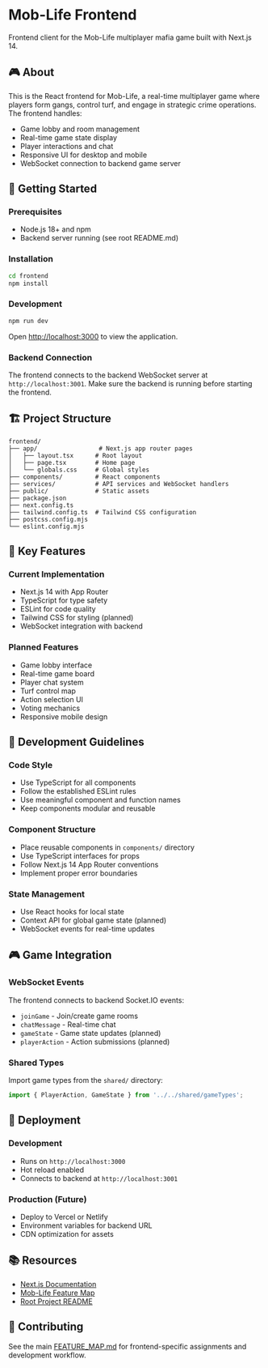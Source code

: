 # Mob-Life Frontend

Frontend client for the Mob-Life multiplayer mafia game built with Next.js 14.

## 🎮 About

This is the React frontend for Mob-Life, a real-time multiplayer game where players form gangs, control turf, and engage in strategic crime operations. The frontend handles:

- Game lobby and room management
- Real-time game state display
- Player interactions and chat
- Responsive UI for desktop and mobile
- WebSocket connection to backend game server

## 🚀 Getting Started

### Prerequisites
- Node.js 18+ and npm
- Backend server running (see root README.md)

### Installation

```bash
cd frontend
npm install
```

### Development

```bash
npm run dev
```

Open [http://localhost:3000](http://localhost:3000) to view the application.

### Backend Connection

The frontend connects to the backend WebSocket server at `http://localhost:3001`. Make sure the backend is running before starting the frontend.

## 🏗️ Project Structure

```
frontend/
├── app/                 # Next.js app router pages
│   ├── layout.tsx      # Root layout
│   ├── page.tsx        # Home page
│   └── globals.css     # Global styles
├── components/         # React components
├── services/           # API services and WebSocket handlers
├── public/             # Static assets
├── package.json
├── next.config.ts
├── tailwind.config.ts  # Tailwind CSS configuration
├── postcss.config.mjs
└── eslint.config.mjs
```

## 🎯 Key Features

### Current Implementation
- Next.js 14 with App Router
- TypeScript for type safety
- ESLint for code quality
- Tailwind CSS for styling (planned)
- WebSocket integration with backend

### Planned Features
- Game lobby interface
- Real-time game board
- Player chat system
- Turf control map
- Action selection UI
- Voting mechanics
- Responsive mobile design

## 🔧 Development Guidelines

### Code Style
- Use TypeScript for all components
- Follow the established ESLint rules
- Use meaningful component and function names
- Keep components modular and reusable

### Component Structure
- Place reusable components in `components/` directory
- Use TypeScript interfaces for props
- Follow Next.js 14 App Router conventions
- Implement proper error boundaries

### State Management
- Use React hooks for local state
- Context API for global game state (planned)
- WebSocket events for real-time updates

## 🎮 Game Integration

### WebSocket Events
The frontend connects to backend Socket.IO events:
- `joinGame` - Join/create game rooms
- `chatMessage` - Real-time chat
- `gameState` - Game state updates (planned)
- `playerAction` - Action submissions (planned)

### Shared Types
Import game types from the `shared/` directory:
```typescript
import { PlayerAction, GameState } from '../../shared/gameTypes';
```

## 🚀 Deployment

### Development
- Runs on `http://localhost:3000`
- Hot reload enabled
- Connects to backend at `http://localhost:3001`

### Production (Future)
- Deploy to Vercel or Netlify
- Environment variables for backend URL
- CDN optimization for assets

## 📚 Resources

- [Next.js Documentation](https://nextjs.org/docs)
- [Mob-Life Feature Map](../FEATURE_MAP.md)
- [Root Project README](../README.md)

## 🤝 Contributing

See the main [FEATURE_MAP.md](../FEATURE_MAP.md) for frontend-specific assignments and development workflow.
